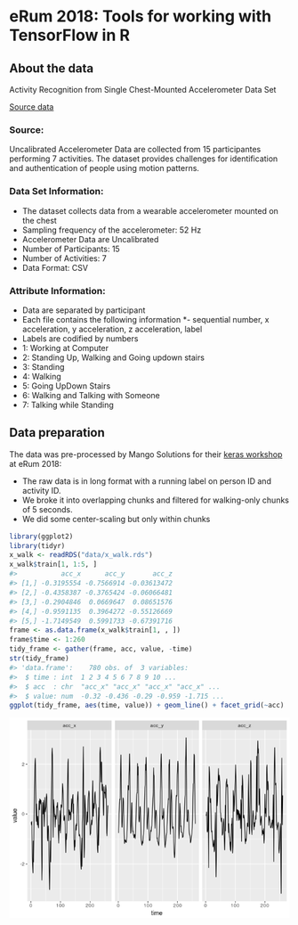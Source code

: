 
<!-- README.md is generated from README.Rmd. Please edit that file -->
eRum 2018: Tools for working with TensorFlow in R
=================================================

About the data
--------------

Activity Recognition from Single Chest-Mounted Accelerometer Data Set

[Source data](https://archive.ics.uci.edu/ml/datasets/Activity+Recognition+from+Single+Chest-Mounted+Accelerometer)

### Source:

Uncalibrated Accelerometer Data are collected from 15 participantes performing 7 activities. The dataset provides challenges for identification and authentication of people using motion patterns.

### Data Set Information:

-   The dataset collects data from a wearable accelerometer mounted on the chest
-   Sampling frequency of the accelerometer: 52 Hz
-   Accelerometer Data are Uncalibrated
-   Number of Participants: 15
-   Number of Activities: 7
-   Data Format: CSV

### Attribute Information:

-   Data are separated by participant
-   Each file contains the following information \*- sequential number, x acceleration, y acceleration, z acceleration, label
-   Labels are codified by numbers
-   1: Working at Computer
-   2: Standing Up, Walking and Going updown stairs
-   3: Standing
-   4: Walking
-   5: Going UpDown Stairs
-   6: Walking and Talking with Someone
-   7: Talking while Standing

Data preparation
----------------

The data was pre-processed by Mango Solutions for their [keras workshop](http://github.com/mangothecat/keras-workshop) at eRum 2018:

-   The raw data is in long format with a running label on person ID and activity ID.
-   We broke it into overlapping chunks and filtered for walking-only chunks of 5 seconds.
-   We did some center-scaling but only within chunks

``` r
library(ggplot2)
library(tidyr)
x_walk <- readRDS("data/x_walk.rds")
x_walk$train[1, 1:5, ]
#>           acc_x      acc_y       acc_z
#> [1,] -0.3195554 -0.7566914 -0.03613472
#> [2,] -0.4358387 -0.3765424 -0.06066481
#> [3,] -0.2904846  0.0669647  0.08651576
#> [4,] -0.9591135  0.3964272 -0.55126669
#> [5,] -1.7149549  0.5991733 -0.67391716
frame <- as.data.frame(x_walk$train[1, , ])
frame$time <- 1:260
tidy_frame <- gather(frame, acc, value, -time)
str(tidy_frame)
#> 'data.frame':    780 obs. of  3 variables:
#>  $ time : int  1 2 3 4 5 6 7 8 9 10 ...
#>  $ acc  : chr  "acc_x" "acc_x" "acc_x" "acc_x" ...
#>  $ value: num  -0.32 -0.436 -0.29 -0.959 -1.715 ...
ggplot(tidy_frame, aes(time, value)) + geom_line() + facet_grid(~acc)
```

![](README_files/figure-markdown_github/unnamed-chunk-1-1.png)
